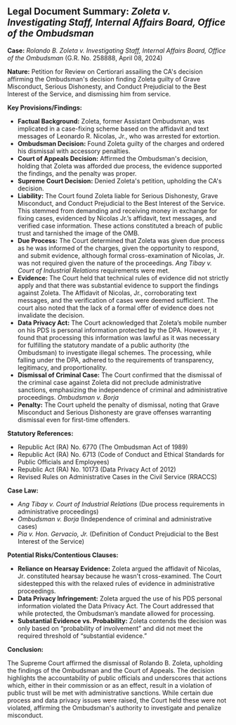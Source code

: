 ## Legal Document Summary: *Zoleta v. Investigating Staff, Internal Affairs Board, Office of the Ombudsman*

**Case:** *Rolando B. Zoleta v. Investigating Staff, Internal Affairs Board, Office of the Ombudsman* (G.R. No. 258888, April 08, 2024)

**Nature:** Petition for Review on Certiorari assailing the CA's decision affirming the Ombudsman's decision finding Zoleta guilty of Grave Misconduct, Serious Dishonesty, and Conduct Prejudicial to the Best Interest of the Service, and dismissing him from service.

**Key Provisions/Findings:**

*   **Factual Background:** Zoleta, former Assistant Ombudsman, was implicated in a case-fixing scheme based on the affidavit and text messages of Leonardo R. Nicolas, Jr., who was arrested for extortion.
*   **Ombudsman Decision:** Found Zoleta guilty of the charges and ordered his dismissal with accessory penalties.
*   **Court of Appeals Decision:** Affirmed the Ombudsman's decision, holding that Zoleta was afforded due process, the evidence supported the findings, and the penalty was proper.
*   **Supreme Court Decision:** Denied Zoleta's petition, upholding the CA's decision.
*   **Liability:** The Court found Zoleta liable for Serious Dishonesty, Grave Misconduct, and Conduct Prejudicial to the Best Interest of the Service. This stemmed from demanding and receiving money in exchange for fixing cases, evidenced by Nicolas Jr.’s affidavit, text messages, and verified case information. These actions constituted a breach of public trust and tarnished the image of the OMB.
*   **Due Process:** The Court determined that Zoleta was given due process as he was informed of the charges, given the opportunity to respond, and submit evidence, although formal cross-examination of Nicolas, Jr. was not required given the nature of the proceedings. *Ang Tibay v. Court of Industrial Relations* requirements were met.
*   **Evidence:** The Court held that technical rules of evidence did not strictly apply and that there was substantial evidence to support the findings against Zoleta. The Affidavit of Nicolas, Jr., corroborating text messages, and the verification of cases were deemed sufficient. The court also noted that the lack of a formal offer of evidence does not invalidate the decision.
*   **Data Privacy Act:** The Court acknowledged that Zoleta’s mobile number on his PDS is personal information protected by the DPA. However, it found that processing this information was lawful as it was necessary for fulfilling the statutory mandate of a public authority (the Ombudsman) to investigate illegal schemes. The processing, while falling under the DPA, adhered to the requirements of transparency, legitimacy, and proportionality.
*   **Dismissal of Criminal Case:** The Court confirmed that the dismissal of the criminal case against Zoleta did not preclude administrative sanctions, emphasizing the independence of criminal and administrative proceedings. *Ombudsman v. Borja*
*   **Penalty:** The Court upheld the penalty of dismissal, noting that Grave Misconduct and Serious Dishonesty are grave offenses warranting dismissal even for first-time offenders.

**Statutory References:**

*   Republic Act (RA) No. 6770 (The Ombudsman Act of 1989)
*   Republic Act (RA) No. 6713 (Code of Conduct and Ethical Standards for Public Officials and Employees)
*   Republic Act (RA) No. 10173 (Data Privacy Act of 2012)
*   Revised Rules on Administrative Cases in the Civil Service (RRACCS)

**Case Law:**

*   *Ang Tibay v. Court of Industrial Relations* (Due process requirements in administrative proceedings)
*   *Ombudsman v. Borja* (Independence of criminal and administrative cases)
*   *Pia v. Hon. Gervacio, Jr.* (Definition of Conduct Prejudicial to the Best Interest of the Service)

**Potential Risks/Contentious Clauses:**

*   **Reliance on Hearsay Evidence:** Zoleta argued the affidavit of Nicolas, Jr. constituted hearsay because he wasn't cross-examined. The Court sidestepped this with the relaxed rules of evidence in administrative proceedings.
*   **Data Privacy Infringement:** Zoleta argued the use of his PDS personal information violated the Data Privacy Act. The Court addressed that while protected, the Ombudsman’s mandate allowed for processing.
*   **Substantial Evidence vs. Probability:** Zoleta contends the decision was only based on “probability of involvement” and did not meet the required threshold of “substantial evidence.”

**Conclusion:**

The Supreme Court affirmed the dismissal of Rolando B. Zoleta, upholding the findings of the Ombudsman and the Court of Appeals. The decision highlights the accountability of public officials and underscores that actions which, either in their commission or as an effect, result in a violation of public trust will be met with administrative sanctions. While certain due process and data privacy issues were raised, the Court held these were not violated, affirming the Ombudsman's authority to investigate and penalize misconduct.
